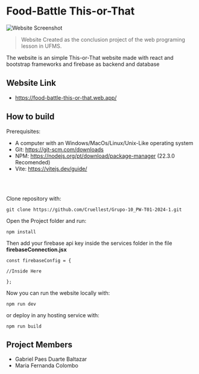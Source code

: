 # Food-Battle This-or-That 

<img src="print.png" alt="Website Screenshot">

>Website Created as the conclusion project of the web programing lesson in UFMS.

The website is an simple This-or-That website made with react and bootstrap frameworks and firebase as backend and database

## Website Link
* https://food-battle-this-or-that.web.app/

## How to build

Prerequisites:
* A computer with an Windows/MacOs/Linux/Unix-Like operating system
* Git: https://git-scm.com/downloads
* NPM: https://nodejs.org/pt/download/package-manager (22.3.0 Recomended)
* Vite: https://vitejs.dev/guide/
<br>
<br>

Clone repository with:

~~~
git clone https://github.com/Cruellest/Grupo-10_PW-T01-2024-1.git
~~~

Open the Project folder and run:

~~~
npm install
~~~

Then add your firebase api key inside the services folder in the file <b>firebaseConnection.jsx</b>

~~~
const firebaseConfig = {

//Inside Here

};
~~~

Now you can run the website locally with:
~~~
npm run dev
~~~

or deploy in any hosting service with:
~~~
npm run build
~~~

## Project Members
* Gabriel Paes Duarte Baltazar
* Maria Fernanda Colombo

